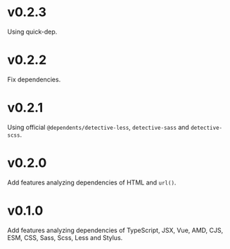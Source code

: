 # v0.2.3

Using quick-dep.

# v0.2.2

Fix dependencies.

# v0.2.1

Using official `@dependents/detective-less`, `detective-sass` and `detective-scss`.

# v0.2.0

Add features analyzing dependencies of HTML and `url()`.

# v0.1.0

Add features analyzing dependencies of TypeScript, JSX, Vue, AMD, CJS, ESM, CSS, Sass, Scss, Less and Stylus.
